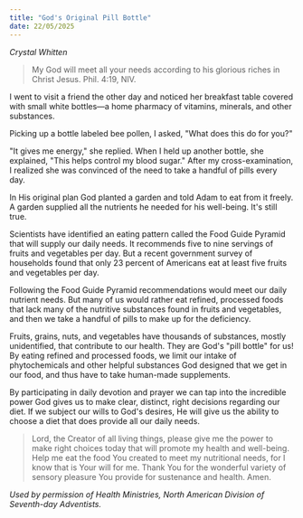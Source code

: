 ```yaml
---
title: "God's Original Pill Bottle"
date: 22/05/2025
---
```


_Crystal Whitten_

> <p></p>
> My God will meet all your needs according to his glorious riches in Christ Jesus. Phil. 4:19, NIV.

I went to visit a friend the other day and noticed her breakfast table covered with small white bottles—a home pharmacy of vitamins, minerals, and other substances.

Picking up a bottle labeled bee pollen, I asked, "What does this do for you?"

"It gives me energy," she replied. When I held up another bottle, she explained, "This helps control my blood sugar." After my cross-examination, I realized she was convinced of the need to take a handful of pills every day.

In His original plan God planted a garden and told Adam to eat from it freely. A garden supplied all the nutrients he needed for his well-being. It's still true.

Scientists have identified an eating pattern called the Food Guide Pyramid that will supply our daily needs. It recommends five to nine servings of fruits and vegetables per day. But a recent government survey of households found that only 23 percent of Americans eat at least five fruits and vegetables per day.

Following the Food Guide Pyramid recommendations would meet our daily nutrient needs. But many of us would rather eat refined, processed foods that lack many of the nutritive substances found in fruits and vegetables, and then we take a handful of pills to make up for the deficiency.

Fruits, grains, nuts, and vegetables have thousands of substances, mostly unidentified, that contribute to our health. They are God's "pill bottle" for us! By eating refined and processed foods, we limit our intake of phytochemicals and other helpful substances God designed that we get in our food, and thus have to take human-made supplements.

By participating in daily devotion and prayer we can tap into the incredible power God gives us to make clear, distinct, right decisions regarding our diet. If we subject our wills to God's desires, He will give us the ability to choose a diet that does provide all our daily needs.

> <callout></callout>
> Lord, the Creator of all living things, please give me the power to make right choices today that will promote my health and well-being. Help me eat the food You created to meet my nutritional needs, for I know that is Your will for me. Thank You for the wonderful variety of sensory pleasure You provide for sustenance and health. Amen.

_Used by permission of Health Ministries, North American Division of Seventh-day Adventists._